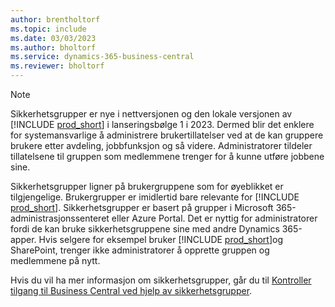 ```yaml
---
author: brentholtorf
ms.topic: include
ms.date: 03/03/2023
ms.author: bholtorf
ms.service: dynamics-365-business-central
ms.reviewer: bholtorf
---
```


> [!NOTE]
> Sikkerhetsgrupper er nye i nettversjonen og den lokale versjonen av [!INCLUDE [prod_short](prod_short.md)] i lanseringsbølge 1 i 2023. Dermed blir det enklere for systemansvarlige å administrere brukertillatelser ved at de kan gruppere brukere etter avdeling, jobbfunksjon og så videre. Administratorer tildeler tillatelsene til gruppen som medlemmene trenger for å kunne utføre jobbene sine.
>
> Sikkerhetsgrupper ligner på brukergruppene som for øyeblikket er tilgjengelige. Brukergrupper er imidlertid bare relevante for [!INCLUDE [prod_short](prod_short.md)]. Sikkerhetsgrupper er basert på grupper i Microsoft 365-administrasjonssenteret eller Azure Portal. Det er nyttig for administratorer fordi de kan bruke sikkerhetsgruppene sine med andre Dynamics 365-apper. Hvis selgere for eksempel bruker [!INCLUDE [prod_short](prod_short.md)]og SharePoint, trenger ikke administratorer å opprette gruppen og medlemmene på nytt.
>
> Hvis du vil ha mer informasjon om sikkerhetsgrupper, går du til [Kontroller tilgang til Business Central ved hjelp av sikkerhetsgrupper](../ui-security-groups.md).